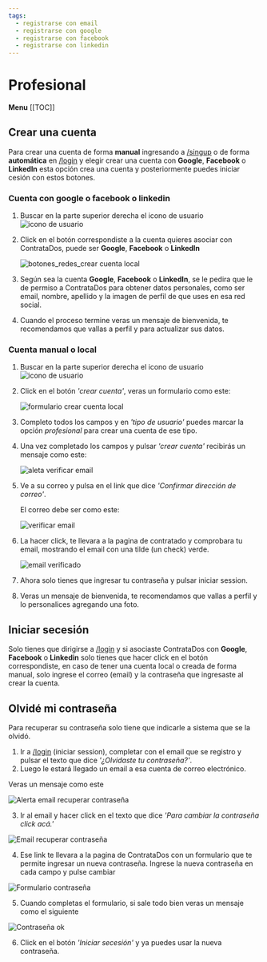 ```yaml
---
tags:
  - registrarse con email
  - registrarse con google
  - registrarse con facebook
  - registrarse con linkedin
---
```


# Profesional

**Menu**
[[TOC]]

## Crear una cuenta

Para crear una cuenta de forma **manual** ingresando a [/singup](/singup) o de forma
**automática** en [/login](/login) y elegir crear una cuenta con **Google**,
**Facebook** o **LinkedIn** esta opción crea una cuenta y posteriormente puedes
iniciar cesión con estos botones.

### Cuenta con google o facebook o linkedin

1. Buscar en la parte superior derecha el icono de usuario ![icono de usuario](./imagen/crear_una_cuenta_1.png)
2. Click en el botón correspondiste a la cuenta quieres asociar con ContrataDos,
   puede ser **Google**, **Facebook** o **LinkedIn**

   ![botones_redes_crear cuenta local](./imagen/crear_una_cuenta_6.png)

3. Según sea la cuenta **Google**, **Facebook** o **LinkedIn**, se le pedira
   que le de permiso a ContrataDos para obtener datos personales, como ser email,
   nombre, apellido y la imagen de perfil de que uses en esa red social.
4. Cuando el proceso termine veras un mensaje de bienvenida, te recomendamos
   que vallas a perfil y para actualizar sus datos.

### Cuenta manual o local

1. Buscar en la parte superior derecha el icono de usuario ![icono de usuario](./imagen/crear_una_cuenta_1.png)
2. Click en el botón _'crear cuenta'_, veras un formulario como este:

   ![formulario crear cuenta local](./imagen/crear_una_cuenta_2.png)

3. Completo todos los campos y en _'tipo de usuario'_ puedes marcar la opción _profesional_
   para crear una cuenta de ese tipo.
4. Una vez completado los campos y pulsar _'crear cuenta'_ recibirás un mensaje
   como este:

   ![aleta verificar email](./imagen/crear_una_cuenta_3.png)

5. Ve a su correo y pulsa en el link que dice _'Confirmar dirección de correo'_.

   El correo debe ser como este:

   ![verificar email](./imagen/crear_una_cuenta_4.png)

6. La hacer click, te llevara a la pagina de contratado y comprobara tu email, mostrando
   el email con una tilde (un check) verde.

   ![email verificado](./imagen/crear_una_cuenta_5.png)

7. Ahora solo tienes que ingresar tu contraseña y pulsar iniciar session.
8. Veras un mensaje de bienvenida, te recomendamos que vallas a perfil y
   lo personalices agregando una foto.

## Iniciar secesión

Solo tienes que dirigirse a [/login](/login) y si asociaste ContrataDos con
**Google**, **Facebook** o **Linkedin** solo tienes que hacer click en el botón correspondiste,
en caso de tener una cuenta local o creada de forma manual, solo ingrese el
correo (email) y la contraseña que ingresaste al crear la cuenta.

## Olvidé mi contraseña

Para recuperar su contraseña solo tiene que indicarle a sistema que se la olvidó.

1. Ir a [/login](/login) (iniciar session), completar con el email que se registro
   y pulsar el texto que dice _'¿Olvidaste tu contraseña?'_.
2. Luego le estará llegado un email a esa cuenta de correo electrónico.

Veras un mensaje como este

![Alerta email recuperar contraseña](./imagen/crear_una_cuenta_7.png)

3. Ir al email y hacer click en el texto que dice
   _'Para cambiar la contraseña click acá.'_

![Email recuperar contraseña](./imagen/crear_una_cuenta_8.png)

4. Ese link te llevara a la pagina de ContrataDos con un formulario que te permite
   ingresar un nueva contraseña. Ingrese la nueva contraseña en cada campo
   y pulse cambiar

![Formulario contraseña](./imagen/crear_una_cuenta_9.png)

5. Cuando completas el formulario, si sale todo bien veras un mensaje como el siguiente

![Contraseña ok](./imagen/crear_una_cuenta_10.png)

6. Click en el botón _'Iniciar secesión'_ y ya puedes usar la nueva contraseña.
